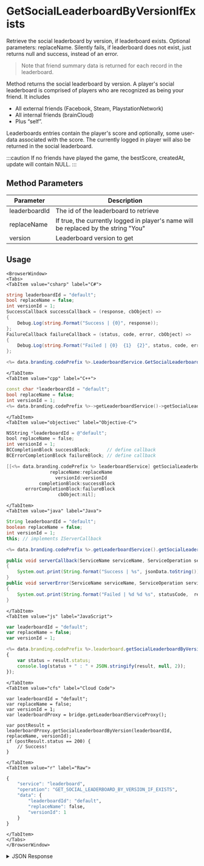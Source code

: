 # GetSocialLeaderboardByVersionIfExists

Retrieve the social leaderboard by version, if leaderboard exists. Optional parameters: replaceName. Silently fails, if leaderboard does not exist, just returns null and success, instead of an error.

> Note that friend summary data is returned for each record in the leaderboard.

Method returns the social leaderboard by version. A player's social leaderboard is comprised of players who are recognized as being your friend. It includes

-   All external friends (Facebook, Steam, PlaystationNetwork)
-   All internal friends (brainCloud)
-   Plus “self”.

Leaderboards entries contain the player's score and optionally, some user-data associated with the score. The currently logged in player will also be returned in the social leaderboard.

:::caution
If no friends have played the game, the bestScore, createdAt, update will contain NULL.
:::

<PartialServop service_name="leaderboard" operation_name="GET_SOCIAL_LEADERBOARD_BY_VERSION_IF_EXISTS" />

## Method Parameters

| Parameter     | Description                                                                         |
| ------------- | ----------------------------------------------------------------------------------- |
| leaderboardId | The id of the leaderboard to retrieve                                               |
| replaceName   | If true, the currently logged in player's name will be replaced by the string "You" |
| version       | Leaderboard version to get                                                          |

## Usage

```mdx-code-block
<BrowserWindow>
<Tabs>
<TabItem value="csharp" label="C#">
```

```csharp
string leaderboardId = "default";
bool replaceName = false;
int versionId = 1;
SuccessCallback successCallback = (response, cbObject) =>
{
    Debug.Log(string.Format("Success | {0}", response));
};
FailureCallback failureCallback = (status, code, error, cbObject) =>
{
    Debug.Log(string.Format("Failed | {0}  {1}  {2}", status, code, error));
};

<%= data.branding.codePrefix %>.LeaderboardService.GetSocialLeaderboardByVersionIfExists(leaderboardId, replaceName, versionId, successCallback, failureCallback);
```

```mdx-code-block
</TabItem>
<TabItem value="cpp" label="C++">
```

```cpp
const char *leaderboardId = "default";
bool replaceName = false;
int versionId = 1;
<%= data.branding.codePrefix %>->getLeaderboardService()->getSocialLeaderboardByVersionIfExists(leaderboardId, replaceName, versionId, this);
```

```mdx-code-block
</TabItem>
<TabItem value="objectivec" label="Objective-C">
```

```objectivec
NSString *leaderboardId = @"default";
bool replaceName = false;
int versionId = 1;
BCCompletionBlock successBlock;      // define callback
BCErrorCompletionBlock failureBlock; // define callback

[[<%= data.branding.codePrefix %> leaderboardService] getSocialLeaderboardByVersionIfExists:leaderboardId
                replaceName:replaceName
                  versionId:versionId
            completionBlock:successBlock
       errorCompletionBlock:failureBlock
                   cbObject:nil];
```

```mdx-code-block
</TabItem>
<TabItem value="java" label="Java">
```

```java
String leaderboardId = "default";
boolean replaceName = false;
int versionId = 1;
this; // implements IServerCallback

<%= data.branding.codePrefix %>.getLeaderboardService().getSocialLeaderboardByVersionIfExists(leaderboardId, replaceName, versionId, this);

public void serverCallback(ServiceName serviceName, ServiceOperation serviceOperation, JSONObject jsonData)
{
    System.out.print(String.format("Success | %s", jsonData.toString()));
}
public void serverError(ServiceName serviceName, ServiceOperation serviceOperation, int statusCode, int reasonCode, String jsonError)
{
    System.out.print(String.format("Failed | %d %d %s", statusCode,  reasonCode, jsonError.toString()));
}
```

```mdx-code-block
</TabItem>
<TabItem value="js" label="JavaScript">
```

```javascript
var leaderboardId = "default";
var replaceName = false;
var versionId = 1;

<%= data.branding.codePrefix %>.leaderboard.getSocialLeaderboardByVersionIfExists(leaderboardId, replaceName, versionId, result =>
{
	var status = result.status;
	console.log(status + " : " + JSON.stringify(result, null, 2));
});
```

```mdx-code-block
</TabItem>
<TabItem value="cfs" label="Cloud Code">
```

```cfscript
var leaderboardId = "default";
var replaceName = false;
var versionId = 1;
var leaderboardProxy = bridge.getLeaderboardServiceProxy();

var postResult = leaderboardProxy.getSocialLeaderboardByVersion(leaderboardId, replaceName, versionId);
if (postResult.status == 200) {
    // Success!
}
```

```mdx-code-block
</TabItem>
<TabItem value="r" label="Raw">
```

```r
{
	"service": "leaderboard",
	"operation": "GET_SOCIAL_LEADERBOARD_BY_VERSION_IF_EXISTS",
	"data": {
		"leaderboardId": "default",
		"replaceName": false,
		"versionId": 1
	}
}
```

```mdx-code-block
</TabItem>
</Tabs>
</BrowserWindow>
```

<details>
<summary>JSON Response</summary>

```json
{
    "status": 200,
    "data": {
        "social_leaderboard": [
            {
                "updatedAt": 1395840936348,
                "pictureUrl": null,
                "playerId": "26f8bb07-3e94-458b-8485-f9031c3a6ef1",
                "createdAt": 1395840936348,
                "name": "You",
                "otherData": null,
                "authenticationType": null,
                "externalId": null,
                "summaryFriendData": null,
                "score": 20000
            },
            {
                "updatedAt": 1395840936351,
                "pictureUrl": null,
                "playerId": "3ad8bc09-4a34-e324-1231-3b2c1c3a6bc6",
                "createdAt": 1395840936351,
                "name": "Jenny Goldsmith",
                "otherData": null,
                "authenticationType": null,
                "externalId": null,
                "summaryFriendData": null,
                "score": 10000
            }
        ],
        "timeBeforeReset": 588182412,
        "server_time": 1395840957588
    }
}
```

</details>

